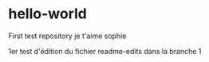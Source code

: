 # hello-world

First test repository je t'aime sophie

1er test d'édition du fichier readme-edits dans la branche 1

